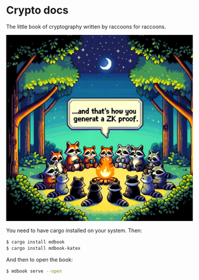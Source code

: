 # Crypto docs
The little book of cryptography written by raccoons for raccoons.

![image](src/images/raccoons.png)

You need to have cargo installed on your system. Then:

```bash
$ cargo install mdbook
$ cargo install mdbook-katex
```

And then to open the book:

```bash
$ mdbook serve --open
```
